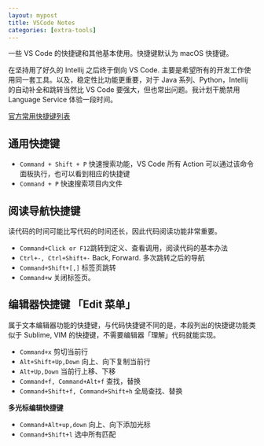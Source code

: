 ```yaml
---
layout: mypost
title: VSCode Notes
categories: [extra-tools]
---
```


一些 VS Code 的快捷键和其他基本使用。快捷键默认为 macOS 快捷键。

在坚持用了好久的 Intellij 之后终于倒向 VS Code. 主要是希望所有的开发工作使用同一套工具。以及，稳定性比功能更重要，对于 Java 系列、Python，Intellij 的自动补全和跳转当然比 VS Code 要强大，但也常出问题。我计划干脆禁用 Language Service 体验一段时间。

[官方常用快捷键列表](https://code.visualstudio.com/shortcuts/keyboard-shortcuts-macos.pdf)

## 通用快捷键

- `Command + Shift + P` 快速搜索功能，VS Code 所有 Action 可以通过该命令面板执行，也可以看到相应的快捷键
- `Command + P` 快速搜索项目内文件

## 阅读导航快捷键

读代码的时间可能比写代码的时间还长，因此代码阅读功能非常重要。

- `Command+Click or F12`跳转到定义、查看调用，阅读代码的基本办法
- `Ctrl+-, Ctrl+Shift+-` Back, Forward. 多次跳转之后的导航
- `Command+Shift+[,]` 标签页跳转
- `Command+w` 关闭标签页。

## 编辑器快捷键 「Edit 菜单」

属于文本编辑器功能的快捷键，与代码快捷键不同的是，本段列出的快捷键功能类似于 Sublime, VIM 的快捷键，不需要编辑器「理解」代码就能实现。

- `Command+x` 剪切当前行
- `Alt+Shift+Up,Down` 向上、向下复制当前行
- `Alt+Up,Down` 当前行上移、下移
- `Command+f, Command+Alt+f` 查找，替换
- `Command+Shift+f, Command+Shift+h` 全局查找、替换

**多光标编辑快捷键**

- `Command+Alt+up,down` 向上、向下添加光标
- `Command+Shift+l` 选中所有匹配
